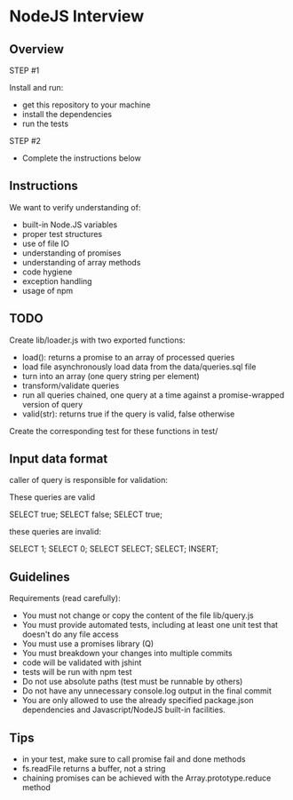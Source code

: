 # NodeJS Interview

## Overview

STEP #1

Install and run:

* get this repository to your machine
* install the dependencies
* run the tests

STEP #2

* Complete the instructions below

## Instructions

We want to verify understanding of:

* built-in Node.JS variables
* proper test structures
* use of file IO
* understanding of promises
* understanding of array methods
* code hygiene
* exception handling
* usage of npm

## TODO

Create lib/loader.js with two exported functions:

* load(): returns a promise to an array of processed queries
 * load file asynchronously load data from the data/queries.sql file
 * turn into an array (one query string per element)
 * transform/validate queries
 * run all queries chained, one query at a time against a promise-wrapped version of query
* valid(str): returns true if the query is valid, false otherwise

Create the corresponding test for these functions in test/

## Input data format

caller of query is responsible for validation:

These queries are valid

SELECT true;
SELECT false;
 SELECT   true;

these queries are invalid:

SELECT 1;
SELECT 0;
SELECT SELECT;
SELECT;
INSERT;

## Guidelines

Requirements (read carefully):

* You must not change or copy the content of the file lib/query.js
* You must provide automated tests, including at least one unit test that doesn't do any file access
* You must use a promises library (Q)
* You must breakdown your changes into multiple commits
* code will be validated with jshint
* tests will be run with npm test
* Do not use absolute paths (test must be runnable by others)
* Do not have any unnecessary console.log output in the final commit
* You are only allowed to use the already specified package.json dependencies and Javascript/NodeJS built-in facilities.

## Tips

* in your test, make sure to call promise fail and done methods
* fs.readFile returns a buffer, not a string
* chaining promises can be achieved with the Array.prototype.reduce method